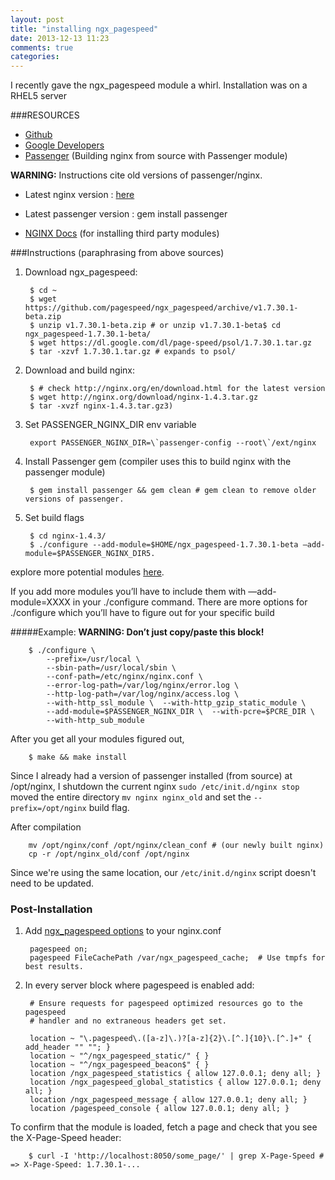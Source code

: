 ```yaml
---
layout: post
title: "installing ngx_pagespeed"
date: 2013-12-13 11:23
comments: true
categories: 
---
```


I recently gave the ngx_pagespeed module a whirl. Installation was on a RHEL5 server

###RESOURCES

- [Github](1)  
- [Google Developers](2)  
- [Passenger][3] (Building nginx from source with Passenger module)   

**WARNING:** Instructions cite old versions of passenger/nginx. 

- Latest nginx version : [here][6]
- Latest passenger version : gem install passenger

- [NGINX Docs][4] (for installing third party modules)

###Instructions (paraphrasing from above sources)
 
1. Download ngx_pagespeed:  

		$ cd ~
		$ wget https://github.com/pagespeed/ngx_pagespeed/archive/v1.7.30.1-beta.zip
		$ unzip v1.7.30.1-beta.zip # or unzip v1.7.30.1-beta$ cd ngx_pagespeed-1.7.30.1-beta/
		$ wget https://dl.google.com/dl/page-speed/psol/1.7.30.1.tar.gz
		$ tar -xzvf 1.7.30.1.tar.gz # expands to psol/

2. Download and build nginx:

		$ # check http://nginx.org/en/download.html for the latest version
		$ wget http://nginx.org/download/nginx-1.4.3.tar.gz
		$ tar -xvzf nginx-1.4.3.tar.gz3) 

3. Set PASSENGER_NGINX_DIR env variable 

		export PASSENGER_NGINX_DIR=\`passenger-config --root\`/ext/nginx
		
4. Install Passenger gem (compiler uses this to build nginx with the passenger module)  

		$ gem install passenger && gem clean # gem clean to remove older versions of passenger.
 		
5. Set build flags

		$ cd nginx-1.4.3/
		$ ./configure --add-module=$HOME/ngx_pagespeed-1.7.30.1-beta —add-module=$PASSENGER_NGINX_DIR5. 
		
explore more potential modules [here][4]. 

If you add more modules you’ll have to include them with —add-module=XXXX in your ./configure command.
There are more options for ./configure which you’ll have to figure out for your specific build  
	
#####Example: 
__WARNING: Don’t just copy/paste this block!__

		$ ./configure \  
			--prefix=/usr/local \  
			--sbin-path=/usr/local/sbin \  
			--conf-path=/etc/nginx/nginx.conf \  
			--error-log-path=/var/log/nginx/error.log \  
			--http-log-path=/var/log/nginx/access.log \  
			--with-http_ssl_module \  --with-http_gzip_static_module \  
			--add-module=$PASSENGER_NGINX_DIR \  --with-pcre=$PCRE_DIR \  
			--with-http_sub_module


After you get all your modules figured out,
 	
		$ make && make install

Since I already had a version of passenger installed (from source) at /opt/nginx, I shutdown the current nginx `sudo /etc/init.d/nginx stop` moved the entire directory `mv nginx nginx_old` and set the `--prefix=/opt/nginx` build flag. 

After compilation

		mv /opt/nginx/conf /opt/nginx/clean_conf # (our newly built nginx)
		cp -r /opt/nginx_old/conf /opt/nginx

Since we're using the same location, our `/etc/init.d/nginx` script doesn't need to be updated.

### Post-Installation

1. Add [ngx_pagespeed options][5] to your nginx.conf

		pagespeed on;
		pagespeed FileCachePath /var/ngx_pagespeed_cache;  # Use tmpfs for best results.
		
2. In every server block where pagespeed is enabled add:

		# Ensure requests for pagespeed optimized resources go to the pagespeed
		# handler and no extraneous headers get set.

		location ~ "\.pagespeed\.([a-z]\.)?[a-z]{2}\.[^.]{10}\.[^.]+" { add_header "" ""; }
		location ~ "^/ngx_pagespeed_static/" { }
		location ~ "^/ngx_pagespeed_beacon$" { }
		location /ngx_pagespeed_statistics { allow 127.0.0.1; deny all; }
		location /ngx_pagespeed_global_statistics { allow 127.0.0.1; deny all; }
		location /ngx_pagespeed_message { allow 127.0.0.1; deny all; }
		location /pagespeed_console { allow 127.0.0.1; deny all; }
		

To confirm that the module is loaded, fetch a page and check that you see the X-Page-Speed header:

		$ curl -I 'http://localhost:8050/some_page/' | grep X-Page-Speed # => X-Page-Speed: 1.7.30.1-...

[1]: https://github.com/pagespeed/ngx_pagespeed
[2]: https://developers.google.com/speed/pagespeed/module/build_ngx_pagespeed_from_source
[3]: http://extralogical.net/articles/howto-compile-nginx-passenger.html
[4]: http://wiki.nginx.org/3rdPartyModules
[5]: https://github.com/pagespeed/ngx_pagespeed#how-to-use
[6]: http://nginx.org/en/download.html
